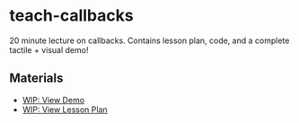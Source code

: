 # teach-callbacks

20 minute lecture on callbacks. Contains lesson plan, code, and a complete tactile + visual demo!

## Materials

* [WIP: View Demo](http://www.google.com)
* [WIP: View Lesson Plan](plan/LessonPlan.md)

